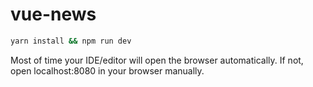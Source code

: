 # vue-news

```bash
yarn install && npm run dev
```
Most of time your IDE/editor will open the browser automatically.
If not, open localhost:8080 in your browser manually.